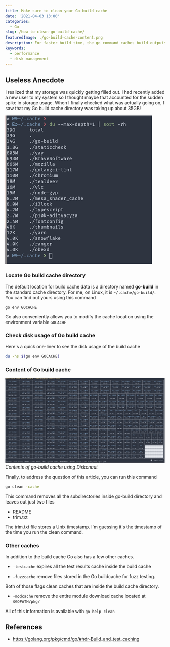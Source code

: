 ```yaml
---
title: Make sure to clean your Go build cache
date: '2021-04-03 13:00'
categories:
  - Go
slug: /how-to-clean-go-build-cache/
featuredImage: ./go-build-cache-content.png
description: For faster build time, the go command caches build outputs for reuse in future builds. This cache dir piles up, so make sure to clean it periodically.
keywords:
  - performance
  - disk management
---
```


## Useless Anecdote

I realized that my storage was quickly getting filled out. I had recently added a new user to my system so I thought maybe that accounted for the sudden spike in storage usage. When I finally checked what was actually going on, I saw that my Go build cache directory was taking up about 35GB!

![Contents of ~/.cache](./go-build-cache-du.png)

### Locate Go build cache directory

The default location for build cache data is a directory named **go-build** in the standard cache directory. For me, on Linux, it is `~/.cache/go-build/`. You can find out yours using this command

```bash
go env GOCACHE
```

Go also conveniently allows you to modify the cache location using the environment variable `GOCACHE`

### Check disk usage of Go build cache

Here's a quick one-liner to see the disk usage of the build cache

```bash
du -hs $(go env GOCACHE)
```

### Content of Go build cache

![Contents of ~/.cache/go-build/](./go-build-cache-content.png)_Contents of go-build cache using Diskonaut_

Finally, to address the question of this article, you can run this command

```bash
go clean -cache
```

This command removes all the subdirectories inside go-build directory and leaves out just two files

- README
- trim.txt

The trim.txt file stores a Unix timestamp. I'm guessing it's the timestamp of the time you run the clean command.

### Other caches

In addition to the build cache Go also has a few other caches.

- `-testcache`
  expires all the test results cache inside the build cache

- `-fuzzcache`
  remove files stored in the Go buildcache for fuzz testing.

Both of those flags clean caches that are inside the build cache directory.

- `-modcache`
  remove the entire module download cache located at `$GOPATH/pkg/`

All of this information is available with `go help clean`

## References

- https://golang.org/pkg/cmd/go/#hdr-Build_and_test_caching
